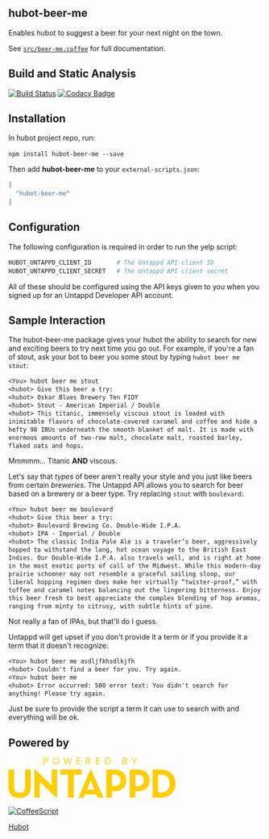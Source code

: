 ## hubot-beer-me

Enables hubot to suggest a beer for your next night on the town.

See [`src/beer-me.coffee`](src/beer-me.coffee) for full documentation.

## Build and Static Analysis

[![Build Status](https://travis-ci.org/jvarness/hubot-beer-me.svg)](https://travis-ci.org/jvarness/hubot-beer-me)
[![Codacy Badge](https://api.codacy.com/project/badge/grade/c992d17ac4664e6d913aefe9fe1cd072)](https://www.codacy.com/app/jvarness/hubot-beer-me)

## Installation

In hubot project repo, run:

`npm install hubot-beer-me --save`

Then add **hubot-beer-me** to your `external-scripts.json`:

```json
[
  "hubot-beer-me"
]
```

## Configuration

The following configuration is required in order to run the yelp script:

```coffeescript
HUBOT_UNTAPPD_CLIENT_ID       # The Untappd API client ID
HUBOT_UNTAPPD_CLIENT_SECRET   # The Untappd API client secret
```

All of these should be configured using the API keys given to you when you signed up for an Untappd Developer API account.

## Sample Interaction

The hubot-beer-me package gives your hubot the ability to search for new and exciting beers to try next time you go out. For example,
if you're a fan of stout, ask your bot to beer you some stout by typing `hubot beer me stout`:

```
<You> hubot beer me stout
<hubot> Give this beer a try:
<hubot> Oskar Blues Brewery Ten FIDY
<hubot> Stout - American Imperial / Double
<hubot> This titanic, immensely viscous stout is loaded with inimitable flavors of chocolate-covered caramel and coffee and hide a hefty 98 IBUs underneath the smooth blanket of malt. It is made with enormous amounts of two-row malt, chocolate malt, roasted barley, flaked oats and hops.
```

Mmmmm... Titanic **AND** viscous.

Let's say that *types* of beer aren't really your style and you just like beers from certain *breweries*. The Untappd API allows 
you to search for beer based on a brewery or a beer type. Try replacing `stout` with `boulevard`:

```
<You> hubot beer me boulevard
<hubot> Give this beer a try:
<hubot> Boulevard Brewing Co. Double-Wide I.P.A.
<hubot> IPA - Imperial / Double
<hubot> The classic India Pale Ale is a traveler’s beer, aggressively hopped to withstand the long, hot ocean voyage to the British East Indies. Our Double-Wide I.P.A. also travels well, and is right at home in the most exotic ports of call of the Midwest. While this modern-day prairie schooner may not resemble a graceful sailing sloop, our liberal hopping regimen does make her virtually “twister-proof,” with toffee and caramel notes balancing out the lingering bitterness. Enjoy this beer fresh to best appreciate the complex blending of hop aromas, ranging from minty to citrusy, with subtle hints of pine.
```

Not really a fan of IPAs, but that'll do I guess.

Untappd will get upset if you don't provide it a term or if you provide it a term that it doesn't recognize:

```
<You> hubot beer me asdljfkhsdlkjfh
<hubot> Couldn't find a beer for you. Try again.
<You> hubot beer me
<hubot> Error occurred: 500 error text: You didn't search for anything! Please try again.
```

Just be sure to provide the script a term it can use to search with and everything will be ok.

## Powered by

[![Untappd](./img/pbu_80_yellow.png)](http://untappd.com)

[![CoffeeScript](http://coffeescript.org/documentation/images/logo.png)](http://coffeescript.org/)

[Hubot](https://hubot.github.com/)